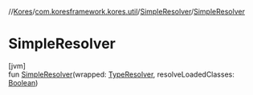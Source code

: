//[Kores](../../../index.md)/[com.koresframework.kores.util](../index.md)/[SimpleResolver](index.md)/[SimpleResolver](-simple-resolver.md)

# SimpleResolver

[jvm]\
fun [SimpleResolver](-simple-resolver.md)(wrapped: [TypeResolver](../-type-resolver/index.md), resolveLoadedClasses: [Boolean](https://kotlinlang.org/api/latest/jvm/stdlib/kotlin/-boolean/index.html))
